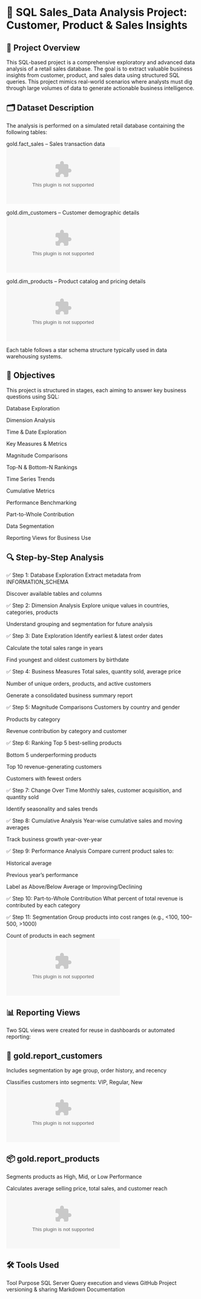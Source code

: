 # 🧠 SQL Sales_Data Analysis Project: Customer, Product & Sales Insights
## 📌 Project Overview
This SQL-based project is a comprehensive exploratory and advanced data analysis of a retail sales database. The goal is to extract valuable business insights from customer, product, and sales data using structured SQL queries. This project mimics real-world scenarios where analysts must dig through large volumes of data to generate actionable business intelligence.

## 🗂️ Dataset Description
The analysis is performed on a simulated retail database containing the following tables:

gold.fact_sales – Sales transaction data
![Dataset](data_set/gold.fact_sales.csv)

gold.dim_customers – Customer demographic details
![Dataset](data_set/gold.dim_customers.csv)

gold.dim_products – Product catalog and pricing details
![Dataset](data_set/gold.dim_products.csv)

Each table follows a star schema structure typically used in data warehousing systems.

## 🎯 Objectives
This project is structured in stages, each aiming to answer key business questions using SQL:

Database Exploration

Dimension Analysis

Time & Date Exploration

Key Measures & Metrics

Magnitude Comparisons

Top-N & Bottom-N Rankings

Time Series Trends

Cumulative Metrics

Performance Benchmarking

Part-to-Whole Contribution

Data Segmentation

Reporting Views for Business Use

## 🔍 Step-by-Step Analysis
✅ Step 1: Database Exploration
Extract metadata from INFORMATION_SCHEMA

Discover available tables and columns

✅ Step 2: Dimension Analysis
Explore unique values in countries, categories, products

Understand grouping and segmentation for future analysis

✅ Step 3: Date Exploration
Identify earliest & latest order dates

Calculate the total sales range in years

Find youngest and oldest customers by birthdate

✅ Step 4: Business Measures
Total sales, quantity sold, average price

Number of unique orders, products, and active customers

Generate a consolidated business summary report

✅ Step 5: Magnitude Comparisons
Customers by country and gender

Products by category

Revenue contribution by category and customer

✅ Step 6: Ranking
Top 5 best-selling products

Bottom 5 underperforming products

Top 10 revenue-generating customers

Customers with fewest orders

✅ Step 7: Change Over Time
Monthly sales, customer acquisition, and quantity sold

Identify seasonality and sales trends

✅ Step 8: Cumulative Analysis
Year-wise cumulative sales and moving averages

Track business growth year-over-year

✅ Step 9: Performance Analysis
Compare current product sales to:

Historical average

Previous year’s performance

Label as Above/Below Average or Improving/Declining

✅ Step 10: Part-to-Whole Contribution
What percent of total revenue is contributed by each category

✅ Step 11: Segmentation
Group products into cost ranges (e.g., <100, 100–500, >1000)

Count of products in each segment
![Document](Document.docx)

## 📊 Reporting Views
Two SQL views were created for reuse in dashboards or automated reporting:

## 🧾 gold.report_customers
Includes segmentation by age group, order history, and recency

Classifies customers into segments: VIP, Regular, New
![Customer_report](gold.report_customers.csv)

## 📦 gold.report_products
Segments products as High, Mid, or Low Performance

Calculates average selling price, total sales, and customer reach
![Product_report](gold.report_products.csv)

## 🛠️ Tools Used
Tool	Purpose
SQL Server	Query execution and views
GitHub	Project versioning & sharing
Markdown	Documentation

